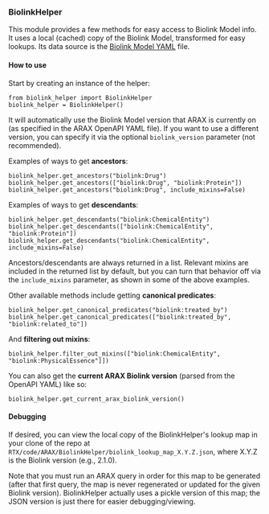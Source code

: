 ### BiolinkHelper

This module provides a few methods for easy access to Biolink Model info. It uses a local (cached) copy of the Biolink Model, transformed for easy lookups. Its data source is the [Biolink Model YAML](https://github.com/biolink/biolink-model/blob/master/biolink-model.yaml) file.

#### How to use
Start by creating an instance of the helper:
```
from biolink_helper import BiolinkHelper
biolink_helper = BiolinkHelper()
```
It will automatically use the Biolink Model version that ARAX is currently on (as specified in the ARAX OpenAPI YAML file). If you want to use a different version, you can specify it via the optional `biolink_version` parameter (not recommended).

Examples of ways to get **ancestors**:
```
biolink_helper.get_ancestors("biolink:Drug")
biolink_helper.get_ancestors(["biolink:Drug", "biolink:Protein"])
biolink_helper.get_ancestors("biolink:Drug", include_mixins=False)
```

Examples of ways to get **descendants**:
```
biolink_helper.get_descendants("biolink:ChemicalEntity")
biolink_helper.get_descendants(["biolink:ChemicalEntity", "biolink:Protein"])
biolink_helper.get_descendants("biolink:ChemicalEntity", include_mixins=False)
```

Ancestors/descendants are always returned in a list. Relevant mixins are included in the returned list by default, but you can turn that behavior off via the `include_mixins` parameter, as shown in some of the above examples.

Other available methods include getting **canonical predicates**:

```
biolink_helper.get_canonical_predicates("biolink:treated_by")
biolink_helper.get_canonical_predicates(["biolink:treated_by", "biolink:related_to"])
```

And **filtering out mixins**:

```
biolink_helper.filter_out_mixins(["biolink:ChemicalEntity", "biolink:PhysicalEssence"]])
```

You can also get the **current ARAX Biolink version** (parsed from the OpenAPI YAML) like so:

```
biolink_helper.get_current_arax_biolink_version()
```

#### Debugging

If desired, you can view the local copy of the BiolinkHelper's lookup map in your clone of the repo at `RTX/code/ARAX/BiolinkHelper/biolink_lookup_map_X.Y.Z.json`, where X.Y.Z is the Biolink version (e.g., 2.1.0).

Note that you must run an ARAX query in order for this map to be generated (after that first query, the map is never regenerated or updated for the given Biolink version). BiolinkHelper actually uses a pickle version of this map; the JSON version is just there for easier debugging/viewing.
